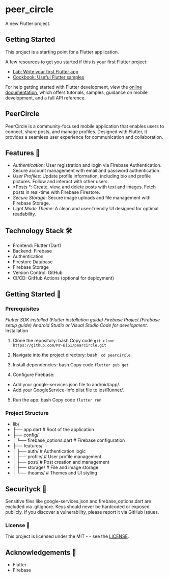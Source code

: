 # peer_circle

A new Flutter project.

## Getting Started

This project is a starting point for a Flutter application.

A few resources to get you started if this is your first Flutter project:

- [Lab: Write your first Flutter app](https://docs.flutter.dev/get-started/codelab)
- [Cookbook: Useful Flutter samples](https://docs.flutter.dev/cookbook)

For help getting started with Flutter development, view the
[online documentation](https://docs.flutter.dev/), which offers tutorials,
samples, guidance on mobile development, and a full API reference.


## PeerCircle
PeerCircle is a community-focused mobile application that enables users to connect, share posts, and manage profiles. Designed with Flutter, it provides a seamless user experience for communication and collaboration.

## Features 🌟
- *Authentication*:
User registration and login via Firebase Authentication.
Secure account management with email and password authentication.
- *User Profiles*:
Update profile information, including bio and profile pictures.
Follow and interact with other users.
- *Posts *:
Create, view, and delete posts with text and images.
Fetch posts in real-time with Firebase Firestore.
- *Secure Storage*:
Secure image uploads and file management with Firebase Storage.
- *Light Mode Theme*:
A clean and user-friendly UI designed for optimal readability.

## Technology Stack 🛠
- Frontend: Flutter (Dart)
- Backend: Firebase
- Authentication
- Firestore Database
- Firebase Storage
- Version Control: GitHub
- CI/CD: GitHub Actions (optional for deployment)
  
## Getting Started 🚀
### Prerequisites
*Flutter SDK installed (Flutter installation guide)
Firebase Project (Firebase setup guide)
Android Studio or Visual Studio Code for development.*
Installation
1. Clone the repository:
bash
Copy code
`git clone https://github.com/Mr-BiG1/pearcircle.git`

2. Navigate into the project directory:
    bash
` cd pearcircle`

3. Install dependencies:
bash
Copy code
`flutter pub get`

4. Configure Firebase:

- Add your google-services.json file to android/app/.
- Add your GoogleService-Info.plist file to ios/Runner/.

5.  Run the app:
bash
Copy code
 `flutter run`

### Project Structure

- lib/
- ├── app.dart                    # Root of the application
- ├── config/
- │   └── firebase_options.dart   # Firebase configuration
- ├── features/
- │   ├── auth/                   # Authentication logic
- │   ├── profile/                # User profile management
- │   ├── post/                   # Post creation and management
- │   ├── storage/                # File and image storage
- │   └── theams/                 # Themes and UI styling


## Securityck 🔐
Sensitive files like google-services.json and firebase_options.dart are excluded via .gitignore.
Keys should never be hardcoded or exposed publicly.
If you discover a vulnerability, please report it via GitHub Issues.

### License 📝
This project is licensed under the MIT - - see the [LICENSE](LICENSE).

## Acknowledgements 🙏
- Flutter
- Firebase
